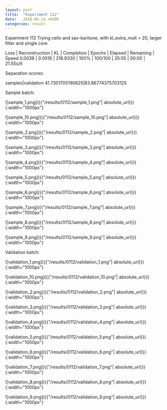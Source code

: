 ```yaml
---
layout: post
title:  "Experiment 112"
date:   2018-06-14 +0200
categories: result
---
```

Experiment 112
Trying cello and sax-baritone, with kl_extra_mult = 20, larger filter and single core

Loss | Reconstruction | KL | Completion | Epochs | Elapsed | Remaining | Speed
0.0038 | 0.0016 | 218.9330 | 100% | 100/100 | 35:55 | 00:00 | 21.55s/it

Separation scores:

samples|validation
41.7301705190625|83.86774375703125

Sample batch:

![sample_1.png]({{"/results/0112/sample_1.png"| absolute_url}}){:width="1000px"}

![sample_10.png]({{"/results/0112/sample_10.png"| absolute_url}}){:width="1000px"}

![sample_2.png]({{"/results/0112/sample_2.png"| absolute_url}}){:width="1000px"}

![sample_3.png]({{"/results/0112/sample_3.png"| absolute_url}}){:width="1000px"}

![sample_4.png]({{"/results/0112/sample_4.png"| absolute_url}}){:width="1000px"}

![sample_5.png]({{"/results/0112/sample_5.png"| absolute_url}}){:width="1000px"}

![sample_6.png]({{"/results/0112/sample_6.png"| absolute_url}}){:width="1000px"}

![sample_7.png]({{"/results/0112/sample_7.png"| absolute_url}}){:width="1000px"}

![sample_8.png]({{"/results/0112/sample_8.png"| absolute_url}}){:width="1000px"}

![sample_9.png]({{"/results/0112/sample_9.png"| absolute_url}}){:width="1000px"}

Validation batch:

![validation_1.png]({{"/results/0112/validation_1.png"| absolute_url}}){:width="1000px"}

![validation_10.png]({{"/results/0112/validation_10.png"| absolute_url}}){:width="1000px"}

![validation_2.png]({{"/results/0112/validation_2.png"| absolute_url}}){:width="1000px"}

![validation_3.png]({{"/results/0112/validation_3.png"| absolute_url}}){:width="1000px"}

![validation_4.png]({{"/results/0112/validation_4.png"| absolute_url}}){:width="1000px"}

![validation_5.png]({{"/results/0112/validation_5.png"| absolute_url}}){:width="1000px"}

![validation_6.png]({{"/results/0112/validation_6.png"| absolute_url}}){:width="1000px"}

![validation_7.png]({{"/results/0112/validation_7.png"| absolute_url}}){:width="1000px"}

![validation_8.png]({{"/results/0112/validation_8.png"| absolute_url}}){:width="1000px"}

![validation_9.png]({{"/results/0112/validation_9.png"| absolute_url}}){:width="1000px"}

